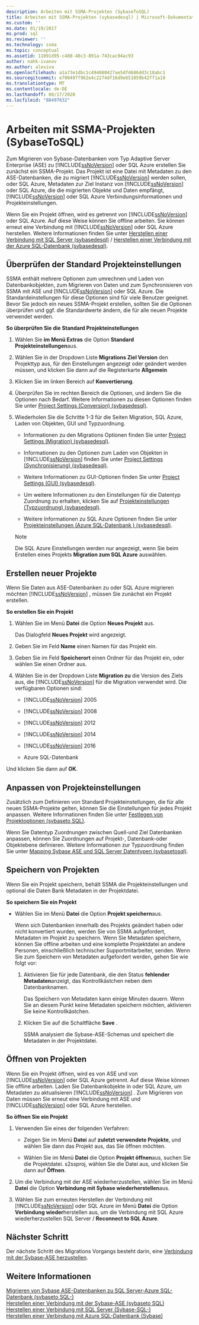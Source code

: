 ```yaml
---
description: Arbeiten mit SSMA-Projekten (SybaseToSQL)
title: Arbeiten mit SSMA-Projekten (sybasedesql) | Microsoft-Dokumentation
ms.custom: ''
ms.date: 01/19/2017
ms.prod: sql
ms.reviewer: ''
ms.technology: ssma
ms.topic: conceptual
ms.assetid: 11091d95-c488-48c3-891a-743cac94ac93
author: nahk-ivanov
ms.author: alexiva
ms.openlocfilehash: a1a73e1dbc1c494080427ae5dfd686dd3c18abc1
ms.sourcegitcommit: e700497f962e4c2274df16d9e651059b42ff1a10
ms.translationtype: MT
ms.contentlocale: de-DE
ms.lasthandoff: 08/17/2020
ms.locfileid: "88497632"
---
```

# <a name="working-with-ssma-projects-sybasetosql"></a>Arbeiten mit SSMA-Projekten (SybaseToSQL)
Zum Migrieren von Sybase-Datenbanken vom Typ Adaptive Server Enterprise (ASE) zu [!INCLUDE[ssNoVersion](../../includes/ssnoversion-md.md)] oder SQL Azure erstellen Sie zunächst ein SSMA-Projekt. Das Projekt ist eine Datei mit Metadaten zu den ASE-Datenbanken, die zu migriert [!INCLUDE[ssNoVersion](../../includes/ssnoversion-md.md)] werden sollen, oder SQL Azure, Metadaten zur Ziel Instanz von [!INCLUDE[ssNoVersion](../../includes/ssnoversion-md.md)] oder SQL Azure, die die migrierten Objekte und Daten empfängt, [!INCLUDE[ssNoVersion](../../includes/ssnoversion-md.md)] oder SQL Azure Verbindungsinformationen und Projekteinstellungen.  
  
Wenn Sie ein Projekt öffnen, wird es getrennt von [!INCLUDE[ssNoVersion](../../includes/ssnoversion-md.md)] oder SQL Azure. Auf diese Weise können Sie offline arbeiten. Sie können erneut eine Verbindung mit [!INCLUDE[ssNoVersion](../../includes/ssnoversion-md.md)] oder SQL Azure herstellen. Weitere Informationen finden Sie unter [Herstellen einer Verbindung mit SQL Server &#40;sybasedesql&#41;](../../ssma/sybase/connecting-to-sql-server-sybasetosql.md)  /  [Herstellen einer Verbindung mit der Azure SQL-Datenbank &#40;sybasedesql&#41;](../../ssma/sybase/connecting-to-azure-sql-db-sybasetosql.md).  
  
## <a name="reviewing-default-project-settings"></a>Überprüfen der Standard Projekteinstellungen  
SSMA enthält mehrere Optionen zum umrechnen und Laden von Datenbankobjekten, zum Migrieren von Daten und zum Synchronisieren von SSMA mit ASE und [!INCLUDE[ssNoVersion](../../includes/ssnoversion-md.md)] oder SQL Azure. Die Standardeinstellungen für diese Optionen sind für viele Benutzer geeignet. Bevor Sie jedoch ein neues SSMA-Projekt erstellen, sollten Sie die Optionen überprüfen und ggf. die Standardwerte ändern, die für alle neuen Projekte verwendet werden.  
  
**So überprüfen Sie die Standard Projekteinstellungen**  
  
1.  Wählen Sie **im Menü Extras** die Option **Standard Projekteinstellungen**aus.  
  
2.  Wählen Sie in der Dropdown Liste **Migrations Ziel Version** den Projekttyp aus, für den Einstellungen angezeigt oder geändert werden müssen, und klicken Sie dann auf die Registerkarte **Allgemein**  
  
3.  Klicken Sie im linken Bereich auf **Konvertierung**.  
  
4.  Überprüfen Sie im rechten Bereich die Optionen, und ändern Sie die Optionen nach Bedarf. Weitere Informationen zu diesen Optionen finden Sie unter [Project Settings &#40;Conversion&#41; &#40;sybasedesql&#41;](../../ssma/sybase/project-settings-conversion-sybasetosql.md).  
  
5.  Wiederholen Sie die Schritte 1-3 für die Seiten Migration, SQL Azure, Laden von Objekten, GUI und Typzuordnung.  
  
    -   Informationen zu den Migrations Optionen finden Sie unter [Project Settings &#40;Migration&#41; &#40;sybasedesql&#41;](../../ssma/sybase/project-settings-migration-sybasetosql.md).  
  
    -   Informationen zu den Optionen zum Laden von Objekten in [!INCLUDE[ssNoVersion](../../includes/ssnoversion-md.md)] finden Sie unter [Project Settings &#40;Synchronisierung&#41; &#40;sybasedesql&#41;](../../ssma/sybase/project-settings-synchronization-sybasetosql.md).  
  
    -   Weitere Informationen zu GUI-Optionen finden Sie unter [Project Settings &#40;GUI&#41; &#40;sybasedesql&#41;](../../ssma/sybase/project-settings-gui-sybasetosql.md).  
  
    -   Um weitere Informationen zu den Einstellungen für die Datentyp Zuordnung zu erhalten, klicken Sie auf [Projekteinstellungen &#40;Typzuordnung&#41; &#40;sybasedesql&#41;](../../ssma/sybase/project-settings-type-mapping-sybasetosql.md).  
  
    -   Weitere Informationen zu SQL Azure Optionen finden Sie unter [Projekteinstellungen &#40;Azure SQL-Datenbank &#41; &#40;sybasedesql&#41;](../../ssma/sybase/project-settings-azure-sql-db-sybasetosql.md).  
  
    > [!NOTE]  
    > Die SQL Azure Einstellungen werden nur angezeigt, wenn Sie beim Erstellen eines Projekts **Migration zum SQL Azure** auswählen.  
  
## <a name="creating-new-projects"></a>Erstellen neuer Projekte  
Wenn Sie Daten aus ASE-Datenbanken zu oder SQL Azure migrieren möchten [!INCLUDE[ssNoVersion](../../includes/ssnoversion-md.md)] , müssen Sie zunächst ein Projekt erstellen.  
  
**So erstellen Sie ein Projekt**  
  
1.  Wählen Sie im Menü **Datei** die Option **Neues Projekt** aus.  
  
    Das Dialogfeld **Neues Projekt** wird angezeigt.  
  
2.  Geben Sie im Feld **Name** einen Namen für das Projekt ein.  
  
3.  Geben Sie im Feld **Speicherort** einen Ordner für das Projekt ein, oder wählen Sie einen Ordner aus.  
  
4.  Wählen Sie in der Dropdown Liste **Migration zu** die Version des Ziels aus, die [!INCLUDE[ssNoVersion](../../includes/ssnoversion-md.md)] für die Migration verwendet wird. Die verfügbaren Optionen sind:  
  
    -   [!INCLUDE[ssNoVersion](../../includes/ssnoversion-md.md)] 2005  
  
    -   [!INCLUDE[ssNoVersion](../../includes/ssnoversion-md.md)] 2008  
  
    -   [!INCLUDE[ssNoVersion](../../includes/ssnoversion-md.md)] 2012  
  
    -   [!INCLUDE[ssNoVersion](../../includes/ssnoversion-md.md)] 2014  
  
    -   [!INCLUDE[ssNoVersion](../../includes/ssnoversion-md.md)] 2016  
  
    -   Azure SQL-Datenbank  
  
Und klicken Sie dann auf **OK**.  
  
## <a name="customizing-project-settings"></a>Anpassen von Projekteinstellungen  
Zusätzlich zum Definieren von Standard Projekteinstellungen, die für alle neuen SSMA-Projekte gelten, können Sie die Einstellungen für jedes Projekt anpassen. Weitere Informationen finden Sie unter [Festlegen von Projektoptionen &#40;sybaseto SQL&#41;](../../ssma/sybase/setting-project-options-sybasetosql.md).  
  
Wenn Sie Datentyp Zuordnungen zwischen Quell-und Ziel Datenbanken anpassen, können Sie Zuordnungen auf Projekt-, Datenbank-oder Objektebene definieren. Weitere Informationen zur Typzuordnung finden Sie unter [Mapping Sybase ASE und SQL Server Datentypen &#40;sybasetosql&#41;](../../ssma/sybase/mapping-sybase-ase-and-sql-server-data-types-sybasetosql.md).  
  
## <a name="saving-projects"></a>Speichern von Projekten  
Wenn Sie ein Projekt speichern, behält SSMA die Projekteinstellungen und optional die Daten Bank Metadaten in der Projektdatei.  
  
**So speichern Sie ein Projekt**  
  
-   Wählen Sie im Menü **Datei** die Option **Projekt speichern**aus.  
  
    Wenn sich Datenbanken innerhalb des Projekts geändert haben oder nicht konvertiert wurden, werden Sie von SSMA aufgefordert, Metadaten im Projekt zu speichern. Wenn Sie Metadaten speichern, können Sie offline arbeiten und eine komplette Projektdatei an andere Personen, einschließlich technischer Supportmitarbeiter, senden. Wenn Sie zum Speichern von Metadaten aufgefordert werden, gehen Sie wie folgt vor:  
  
    1.  Aktivieren Sie für jede Datenbank, die den Status **fehlender Metadaten**anzeigt, das Kontrollkästchen neben dem Datenbanknamen.  
  
        Das Speichern von Metadaten kann einige Minuten dauern. Wenn Sie an diesem Punkt keine Metadaten speichern möchten, aktivieren Sie keine Kontrollkästchen.  
  
    2.  Klicken Sie auf die Schaltfläche **Save** .  
  
        SSMA analysiert die Sybase-ASE-Schemas und speichert die Metadaten in der Projektdatei.  
  
## <a name="opening-projects"></a>Öffnen von Projekten  
Wenn Sie ein Projekt öffnen, wird es von ASE und von [!INCLUDE[ssNoVersion](../../includes/ssnoversion-md.md)] oder SQL Azure getrennt. Auf diese Weise können Sie offline arbeiten. Laden Sie Datenbankobjekte in oder SQL Azure, um Metadaten zu aktualisieren [!INCLUDE[ssNoVersion](../../includes/ssnoversion-md.md)] . Zum Migrieren von Daten müssen Sie erneut eine Verbindung mit ASE und [!INCLUDE[ssNoVersion](../../includes/ssnoversion-md.md)] oder SQL Azure herstellen.  
  
**So öffnen Sie ein Projekt**  
  
1.  Verwenden Sie eines der folgenden Verfahren:  
  
    -   Zeigen Sie im Menü **Datei** auf **zuletzt verwendete Projekte**, und wählen Sie dann das Projekt aus, das Sie öffnen möchten.  
  
    -   Wählen Sie im Menü **Datei** die Option **Projekt öffnen**aus, suchen Sie die Projektdatei. s2ssproj, wählen Sie die Datei aus, und klicken Sie dann auf **Öffnen**.  
  
2.  Um die Verbindung mit der ASE wiederherzustellen, wählen Sie im Menü **Datei** die Option **Verbindung mit Sybase wiederherstellen**aus.  
  
3.  Wählen Sie zum erneuten Herstellen der Verbindung mit [!INCLUDE[ssNoVersion](../../includes/ssnoversion-md.md)] oder SQL Azure im Menü **Datei** die Option **Verbindung wieder**herstellen aus, um die Verbindung mit SQL Azure wiederherzustellen SQL Server  /  **Reconnect to SQL Azure**.  
  
## <a name="next-step"></a>Nächster Schritt  
Der nächste Schritt des Migrations Vorgangs besteht darin, eine [Verbindung mit der Sybase-ASE herzustellen](connecting-to-sybase-ase-sybasetosql.md).  
  
## <a name="see-also"></a>Weitere Informationen  
[Migrieren von Sybase ASE-Datenbanken zu SQL Server-Azure SQL-Datenbank &#40;sybaseto SQL-&#41;](../../ssma/sybase/migrating-sybase-ase-databases-to-sql-server-azure-sql-db-sybasetosql.md)  
[Herstellen einer Verbindung mit der Sybase-ASE &#40;sybaseto SQL&#41;](../../ssma/sybase/connecting-to-sybase-ase-sybasetosql.md)  
[Herstellen einer Verbindung mit SQL Server &#40;Sybase-SQL-&#41;](../../ssma/sybase/connecting-to-sql-server-sybasetosql.md)  
[Herstellen einer Verbindung mit Azure SQL-Datenbank &#40;Sybase&#41;](../../ssma/sybase/connecting-to-azure-sql-db-sybasetosql.md)  
  
